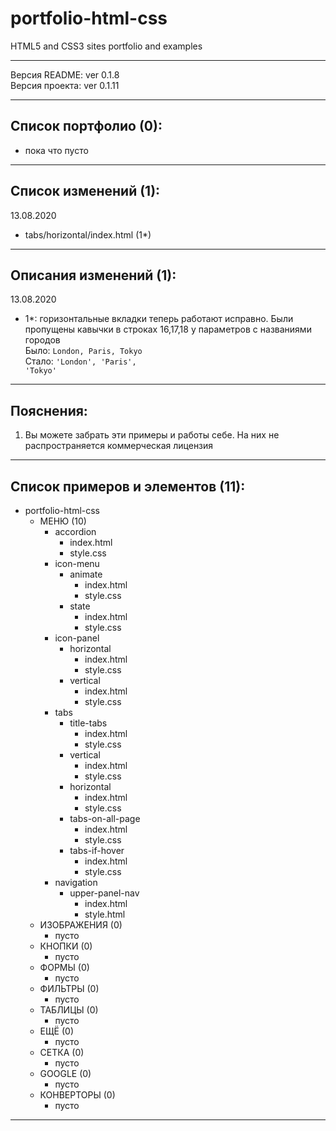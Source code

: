 # portfolio-html-css
HTML5 and CSS3 sites portfolio and examples<br>
<hr>

Версия README: ver 0.1.8 <br>
Версия проекта: ver 0.1.11
<hr>

Список портфолио (0):
-

- пока что пусто

<hr>

Список изменений (1):
-
13.08.2020
- tabs/horizontal/index.html (1*)

<hr>

Описания изменений (1):
-

13.08.2020
- 1*: горизонтальные вкладки теперь работают
исправно. Были пропущены кавычки в строках 16,17,18
у параметров с названиями городов <br>
Было: <code>London, Paris, Tokyo</code><br>
Стало: <code>'London', 'Paris', 'Tokyo'</code>

<hr>

Пояснения:
-
1. Вы можете забрать эти примеры и работы себе.
На них не распространяется коммерческая лицензия

<hr>

Список примеров и элементов (11):
-

- portfolio-html-css
  - МЕНЮ (10)
      - accordion
        - index.html
        - style.css
      - icon-menu
        - animate
          - index.html
          - style.css
        - state
          - index.html
          - style.css
      - icon-panel
        - horizontal
          - index.html
          - style.css
        - vertical
          - index.html
          - style.css
      - tabs
        - title-tabs
          - index.html
          - style.css
        - vertical
          - index.html
          - style.css
        - horizontal
          - index.html
          - style.css
        - tabs-on-all-page
          - index.html
          - style.css
        - tabs-if-hover
          - index.html
          - style.css
      - navigation
        - upper-panel-nav
          - index.html
          - style.html
  - ИЗОБРАЖЕНИЯ (0)
    - пусто
  - КНОПКИ (0)
    - пусто
  - ФОРМЫ (0)
    - пусто
  - ФИЛЬТРЫ (0)
    - пусто
  - ТАБЛИЦЫ (0)
    - пусто
  - ЕЩЁ (0)
    - пусто
  - СЕТКА (0)
    - пусто
  - GOOGLE (0)
    - пусто
  - КОНВЕРТОРЫ (0)
    - пусто
    
<hr>